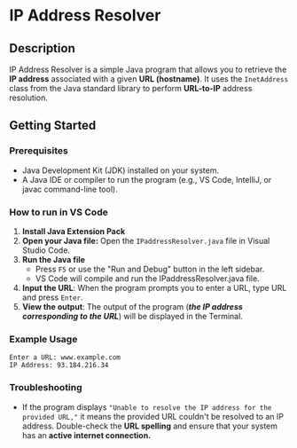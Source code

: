 # IP Address Resolver

## Description

IP Address Resolver is a simple Java program that allows you to retrieve the **IP address** associated with a given **URL (hostname)**. It uses the `InetAddress` class from the Java standard library to perform __URL-to-IP__ address resolution.

## Getting Started

### Prerequisites

- Java Development Kit (JDK) installed on your system.
- A Java IDE or compiler to run the program (e.g., VS Code,  IntelliJ, or javac command-line tool).

### How to run in VS Code

1. **Install Java Extension Pack**
1. **Open your Java file:** Open the `IPaddressResolver.java` file in Visual Studio Code.
1. **Run the Java file** 
    - Press `F5` or use the "Run and Debug" button in the left sidebar.
    - VS Code will compile and run the IPaddressResolver.java file.
1. **Input the URL**: When the program prompts you to enter a URL, type URL and press   `Enter`.
1. **View the output**: The output of the program (***the IP address corresponding to the URL***) will be displayed in the Terminal.


### Example Usage

```
Enter a URL: www.example.com
IP Address: 93.184.216.34
```

### Troubleshooting

- If the program displays `"Unable to resolve the IP address for the provided URL,"` it means the provided URL couldn't be resolved to an IP address. Double-check the __URL spelling__ and ensure that your system has an __active internet connection.__